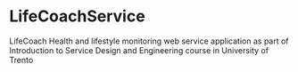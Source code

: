 LifeCoachService
================

LifeCoach Health and lifestyle monitoring web service application as part of Introduction to Service Design and Engineering course in University of Trento

